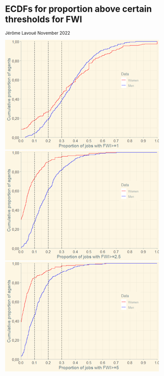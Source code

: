 ECDFs for proportion above certain thresholds for FWI
================
Jérôme Lavoué
November 2022

![](SubstantialTresholdAnalysis_files/figure-gfm/plot1-1.png)<!-- -->
![](SubstantialTresholdAnalysis_files/figure-gfm/plot2-1.png)<!-- -->
![](SubstantialTresholdAnalysis_files/figure-gfm/plot3-1.png)<!-- -->
